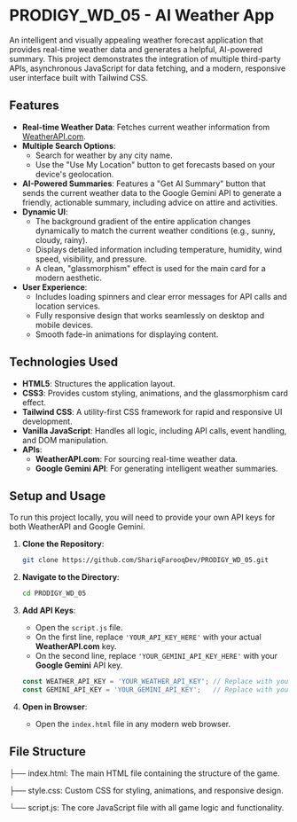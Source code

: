 # PRODIGY_WD_05 - AI Weather App

An intelligent and visually appealing weather forecast application that provides real-time weather data and generates a helpful, AI-powered summary. This project demonstrates the integration of multiple third-party APIs, asynchronous JavaScript for data fetching, and a modern, responsive user interface built with Tailwind CSS.

## Features

* **Real-time Weather Data**: Fetches current weather information from [WeatherAPI.com](https://www.weatherapi.com).
* **Multiple Search Options**:
    * Search for weather by any city name.
    * Use the "Use My Location" button to get forecasts based on your device's geolocation.
* **AI-Powered Summaries**: Features a "Get AI Summary" button that sends the current weather data to the Google Gemini API to generate a friendly, actionable summary, including advice on attire and activities.
* **Dynamic UI**:
    * The background gradient of the entire application changes dynamically to match the current weather conditions (e.g., sunny, cloudy, rainy).
    * Displays detailed information including temperature, humidity, wind speed, visibility, and pressure.
    * A clean, "glassmorphism" effect is used for the main card for a modern aesthetic.
* **User Experience**:
    * Includes loading spinners and clear error messages for API calls and location services.
    * Fully responsive design that works seamlessly on desktop and mobile devices.
    * Smooth fade-in animations for displaying content.

## Technologies Used

* **HTML5**: Structures the application layout.
* **CSS3**: Provides custom styling, animations, and the glassmorphism card effect.
* **Tailwind CSS**: A utility-first CSS framework for rapid and responsive UI development.
* **Vanilla JavaScript**: Handles all logic, including API calls, event handling, and DOM manipulation.
* **APIs**:
    * **WeatherAPI.com**: For sourcing real-time weather data.
    * **Google Gemini API**: For generating intelligent weather summaries.

## Setup and Usage

To run this project locally, you will need to provide your own API keys for both WeatherAPI and Google Gemini.

1.  **Clone the Repository**:
    ```bash
    git clone https://github.com/ShariqFarooqDev/PRODIGY_WD_05.git
    ```
2.  **Navigate to the Directory**:
    ```bash
    cd PRODIGY_WD_05
    ```
3.  **Add API Keys**:
    * Open the `script.js` file.
    * On the first line, replace `'YOUR_API_KEY_HERE'` with your actual **WeatherAPI.com** key.
    * On the second line, replace `'YOUR_GEMINI_API_KEY_HERE'` with your **Google Gemini** API key.
    ```javascript
    const WEATHER_API_KEY = 'YOUR_WEATHER_API_KEY'; // Replace with your key
    const GEMINI_API_KEY = 'YOUR_GEMINI_API_KEY';   // Replace with your key
    ```

4.  **Open in Browser**:
    * Open the `index.html` file in any modern web browser.

## File Structure
  ├── index.html:     The main HTML file containing the structure of the game.

  ├── style.css:    Custom CSS for styling, animations, and responsive design.

  └── script.js:      The core JavaScript file with all game logic and functionality.
